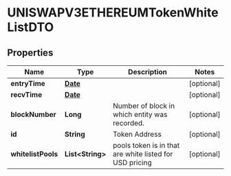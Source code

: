 

# UNISWAPV3ETHEREUMTokenWhiteListDTO

## Properties

Name | Type | Description | Notes
------------ | ------------- | ------------- | -------------
**entryTime** | [**Date**](Date.md) |  |  [optional]
**recvTime** | [**Date**](Date.md) |  |  [optional]
**blockNumber** | **Long** | Number of block in which entity was recorded. |  [optional]
**id** | **String** | Token Address |  [optional]
**whitelistPools** | **List&lt;String&gt;** | pools token is in that are white listed for USD pricing |  [optional]




